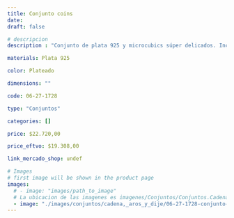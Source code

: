 ```yaml
---
title: Conjunto coins
date: 
draft: false

# descripcion
description : "Conjunto de plata 925 y microcubics súper delicados. Incluye cadena, dije y aros. Largo de la cadena a elección en 40, 45 o 50cm"

materials: Plata 925

color: Plateado

dimensions: ""

code: 06-27-1728

type: "Conjuntos"

categories: []

price: $22.720,00

price_eftvo: $19.308,00

link_mercado_shop: undef

# Images
# first image will be shown in the product page
images:
  # - image: "images/path_to_image"
  # La ubicacion de las imagenes es imagenes/Conjuntos/Conjuntos.Cadena, aros y dije/06-27-1728-conjunto-coins
  - image: "./images/conjuntos/cadena,_aros_y_dije/06-27-1728-conjunto-coins.jpg"
---
```

